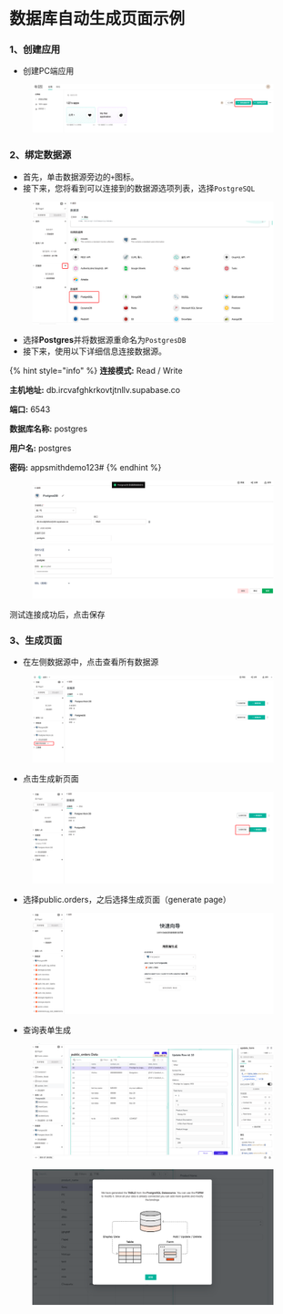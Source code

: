 # 数据库自动生成页面示例

###

### 1、创建应用

* 创建PC端应用

<figure><img src="../../.gitbook/assets/image (1).png" alt=""><figcaption></figcaption></figure>

### 2、绑定数据源

* 首先，单击数据源旁边的`+`图标。
* 接下来，您将看到可以连接到的数据源选项列表，选择`PostgreSQL`

<figure><img src="../../.gitbook/assets/image (25).png" alt=""><figcaption></figcaption></figure>

* 选择**Postgres**并将数据源重命名为`PostgresDB`
* 接下来，使用以下详细信息连接数据源。

{% hint style="info" %}
**连接模式:** Read / Write

**主机地址:** db.ircvafghkrkovtjtnllv.supabase.co

**端口:** 6543

**数据库名称:** postgres

**用户名:** postgres

**密码:** appsmithdemo123#
{% endhint %}

<figure><img src="../../.gitbook/assets/image (3).png" alt=""><figcaption></figcaption></figure>

测试连接成功后，点击保存



### 3、生成页面

* 在左侧数据源中，点击查看所有数据源

<figure><img src="../../.gitbook/assets/image (22) (1).png" alt=""><figcaption></figcaption></figure>

* 点击生成新页面

<figure><img src="../../.gitbook/assets/image (23) (1).png" alt=""><figcaption></figcaption></figure>

* 选择public.orders，之后选择生成页面（generate page）

<figure><img src="../../.gitbook/assets/image (28) (1).png" alt=""><figcaption></figcaption></figure>

* 查询表单生成

<figure><img src="../../.gitbook/assets/image (30).png" alt=""><figcaption></figcaption></figure>

<figure><img src="../../.gitbook/assets/image (19).png" alt=""><figcaption></figcaption></figure>
